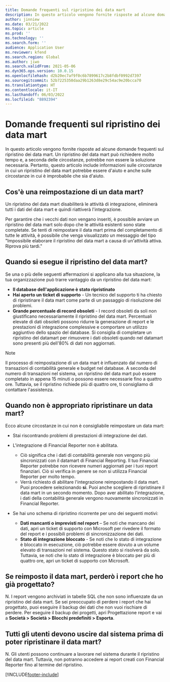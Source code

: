 ```yaml
---
title: Domande frequenti sul ripristino dei data mart
description: In questo articolo vengono fornite risposte ad alcune domande frequenti sul ripristino dei data mart.
author: jinniew
ms.date: 03/21/2022
ms.topic: article
ms.prod: ''
ms.technology: ''
ms.search.form: ''
audience: Application User
ms.reviewer: kfend
ms.search.region: Global
ms.author: jiwo
ms.search.validFrom: 2021-05-06
ms.dyn365.ops.version: 10.0.15
ms.openlocfilehash: d2b20ec7af9f0c6b7899617c2b8fdbf0992d7397
ms.sourcegitcommit: 52b7225350daa29b1263d8e29c54ac9e20bcca70
ms.translationtype: HT
ms.contentlocale: it-IT
ms.lasthandoff: 06/03/2022
ms.locfileid: "8892394"
---
```

# <a name="data-mart-resets-faq"></a>Domande frequenti sul ripristino dei data mart

In questo articolo vengono fornite risposte ad alcune domande frequenti sul ripristino dei data mart. Un ripristino del data mart può richiedere molto tempo e, a seconda delle circostanze, potrebbe non essere la soluzione necessaria. Pertanto, questo articolo include informazioni sulle circostanze in cui un ripristino del data mart potrebbe essere d'aiuto e anche sulle circostanze in cui è improbabile che sia d'aiuto.

## <a name="what-is-a-data-mart-reset"></a>Cos'è una reimpostazione di un data mart?

Un ripristino del data mart disabiliterà le attività di integrazione, eliminerà tutti i dati del data mart e quindi riattiverà l'integrazione.

Per garantire che i vecchi dati non vengano inseriti, è possibile avviare un ripristino del data mart solo dopo che le attività esistenti sono state completate. Se tenti di reimpostare il data mart prima del completamento di tutte le attività, è possibile che venga visualizzato un messaggio del tipo "Impossibile elaborare il ripristino del data mart a causa di un'attività attiva. Riprova più tardi."

## <a name="when-do-i-have-to-do-a-data-mart-reset"></a>Quando si esegue il ripristino del data mart?

Se una o più delle seguenti affermazioni si applicano alla tua situazione, la tua organizzazione può trarre vantaggio da un ripristino del data mart:

- **Il database dell'applicazione è stato ripristinato**
- **Hai aperto un ticket di supporto** - Un tecnico del supporto ti ha chiesto di ripristinare il data mart come parte di un passaggio di risoluzione dei problemi.
- **Grande percentuale di record obsoleti** - I record obsoleti da soli non giustificano necessariamente il ripristino del data mart. Percentuali elevate di dati obsoleti possono ridurre la generazione di report e le prestazioni di integrazione complessive e comportare un utilizzo aggiuntivo dello spazio del database. Si consiglia di completare un ripristino del datamart per rimuovere i dati obsoleti quando nel datamart sono presenti più dell'80% di dati non aggiornati.
 
> [!NOTE]
> Il processo di reimpostazione di un data mart è influenzato dal numero di transazioni di contabilità generale e budget nel database. A seconda del numero di transazioni nel sistema, un ripristino del data mart può essere completato in appena 15 minuti o possono essere necessarie fino a quattro ore. Tuttavia, se il ripristino richiede più di quattro ore, ti consigliamo di contattare l'assistenza.
 
## <a name="when-is-a-data-mart-reset-inappropriate"></a>Quando non è appropriato ripristinare un data mart?

Ecco alcune circostanze in cui non è consigliabile reimpostare un data mart:

- Stai riscontrando problemi di prestazioni di integrazione dei dati.
- L'integrazione di Financial Reporter non è abilitata. 

    - Ciò significa che i dati di contabilità generale non vengono più sincronizzati con il datamart di Financial Reporting. Il tuo Financial Reporter potrebbe non ricevere numeri aggiornati per i tuoi report finanziari. Ciò si verifica in genere se non si utilizza Financial Reporter per molto tempo.
    - Verrà richiesto di abilitare l'integrazione reimpostando il data mart. Puoi procedere selezionando **sì**. Puoi anche scegliere di ripristinare il data mart in un secondo momento. Dopo aver abilitato l'integrazione, i dati della contabilità generale vengono nuovamente sincronizzati in Financial Reporter. 
- Se hai uno schema di ripristino ricorrente per uno dei seguenti motivi:

    - **Dati mancanti o imprevisti nel report** – Se noti che mancano dei dati, apri un ticket di supporto con Microsoft per rivedere il formato del report e i possibili problemi di sincronizzazione dei dati.
    - **Stato di integrazione bloccato** - Se noti che lo stato di integrazione è bloccato in esecuzione, ciò potrebbe essere dovuto a un volume elevato di transazioni nel sistema. Questo stato si risolverà da solo. Tuttavia, se noti che lo stato di integrazione è bloccato per più di quattro ore, apri un ticket di supporto con Microsoft. 
   
## <a name="if-i-reset-the-data-mart-will-i-lose-reports-that-ive-already-designed"></a>Se reimposto il data mart, perderò i report che ho già progettato?

N. I report vengono archiviati in tabelle SQL che non sono influenzate da un ripristino del data mart. Se sei preoccupato di perdere i report che hai progettato, puoi eseguire il backup dei dati che non vuoi rischiare di perdere. Per eseguire il backup dei progetti, apri Progettazione report e vai a **Società \> Società \> Blocchi predefiniti \> Esporta**.
 
## <a name="do-all-users-have-to-exit-the-system-before-i-can-reset-the-data-mart"></a>Tutti gli utenti devono uscire dal sistema prima di poter ripristinare il data mart?

N. Gli utenti possono continuare a lavorare nel sistema durante il ripristino del data mart. Tuttavia, non potranno accedere ai report creati con Financial Reporter fino al termine del ripristino.

[!INCLUDE[footer-include](../../../includes/footer-banner.md)]
